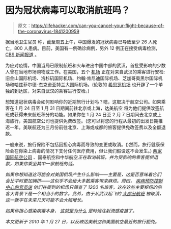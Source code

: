 # 因为冠状病毒可以取消航班吗？

> 原文：<https://lifehacker.com/can-you-cancel-your-flight-because-of-the-coronavirus-1841200959>

据当地卫生官员 称，截至周五上午，中国爆发的冠状病毒已导致至少 26 人死亡，800 人患病。目前，美国有一例确诊病例，另外 12 例正在接受病毒检测， [CBS 新闻报道](https://www.cbsnews.com/live-updates/china-coronavirus-outbreak-chinese-lock-down-cities-wuhan-bid-to-contain-virus-today-2020-01-24/) 。



为应对疫情，中国当局已限制航班和火车进出中国中部的武汉，首批受影响的少数人曾在当地市场购物或工作。在美国，五个 [机场](https://www.npr.org/sections/health-shots/2020/01/23/798919318/can-airport-screening-help-stop-the-spread-of-wuhan-coronavirus) 正在对来自武汉的乘客进行安检:旧金山国际机场、洛杉矶国际机场、约翰·肯尼迪国际机场、芝加哥奥黑尔国际机场和哈兹菲尔德-杰克逊亚特兰大国际机场。(伦敦的 [希思罗机场](https://www.theguardian.com/science/2020/jan/22/coronavirus-heathrow-to-create-separate-arrival-area) 也开辟了一个单独的到达区，对来自武汉的乘客进行安检。)

想知道冠状病毒会如何影响你的近期旅行计划吗？嗯，这取决于航空公司。如果乘客在 1 月 24 日至 1 月 31 日期间前往北京或上海，达美航空 将为他们提供改签航班或获得未来航班积分的功能。如果你在 1 月 24 日至 2 月 7 日期间去北京或上海旅行，美国航空公司也提供免费改签。(您可以将您的行程从最初的出发日期推迟一年。美联航还为三月份前往北京、上海或成都的旅客提供免改签费以及全额退款。

一般来说，旅行保险不包括因担心病毒而导致的变更或取消。()然而，旅行健康保险会在你染上病毒的情况下支付任何医疗费用，但让我们假设这不会发生。) [两家国际航空公司](https://fortune.com/2020/01/23/wuhan-coronavirus-china-airports-airlines-global/) 、国泰航空和中华航空*正在取消航班，并为受影响的乘客提供退款，如果你乘坐其中一家航班的话。*

*如果你想知道这可能会对美国机场产生什么影响——主要是，这是否意味着它们会比平时更加拥挤——这似乎不会给大多数乘客带来麻烦。周四， [疾病预防控制中心的官员说](https://www.washingtonpost.com/local/trafficandcommuting/travel-ban-halts-flights-between-wuhan-and-us-as-airports-prepare-to-screen-passengers-for-coronavirus/2020/01/23/00c1f1aa-3e22-11ea-baca-eb7ace0a3455_story.html) 他们在提到的机场只筛查了 1200 名旅客，这在这些主要枢纽的旅客大背景下是一个相当小的数字。此外，由于从武汉起飞的 [大部分航班](https://www.washingtonpost.com/local/trafficandcommuting/travel-ban-halts-flights-between-wuhan-and-us-as-airports-prepare-to-screen-passengers-for-coronavirus/2020/01/23/00c1f1aa-3e22-11ea-baca-eb7ace0a3455_story.html) 被取消，这一数字在未来几天可能不会大幅增长。*

*如果你担心感染病毒本身， [这就是为什么](https://vitals.lifehacker.com/if-youre-worried-about-coronavirus-get-your-flu-shot-1841201798) 是时候注射流感疫苗了。*

*本文更新于 2010 年 1 月 27 日，以反映达美航空和美国航空最近的旅行豁免。*